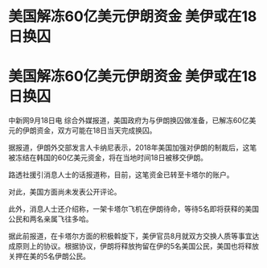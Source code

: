 # 美国解冻60亿美元伊朗资金 美伊或在18日换囚

# 美国解冻60亿美元伊朗资金 美伊或在18日换囚

中新网9月18日电 综合外媒报道，美国政府为与伊朗换囚做准备，已解冻60亿美元的伊朗资金，双方可能在18日当天完成换囚。

据报道，伊朗外交部发言人卡纳尼表示，2018年美国加强对伊朗的制裁后，这笔被冻结在韩国的60亿美元资金，将在当地时间18日被移交伊朗。

路透社援引消息人士的话报道称，目前，这笔资金已转至卡塔尔的账户。

对此，美国方面尚未发表公开评论。

此外，消息人士还介绍称，一架卡塔尔飞机在伊朗待命，等待5名即将获释的美国公民和两名亲属飞往多哈。

据此前报道，在卡塔尔方面的积极斡旋下，美伊官员8月就双方交换人质等事宜达成原则上的协议。根据协议，伊朗将释放拘留在伊的5名美国公民，美国也将释放关押在美的5名伊朗公民。

